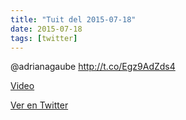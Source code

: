 ```yaml
---
title: "Tuit del 2015-07-18"
date: 2015-07-18
tags: [twitter]
---
```


@adrianagaube  http://t.co/Egz9AdZds4

[Video](/assets/videos/622424508402651136-CKI3DotWcAAruaL.mp4)

[Ver en Twitter](https://twitter.com/i/web/status/622424508402651136)
